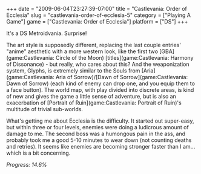 +++
date = "2009-06-04T23:27:39-07:00"
title = "Castlevania: Order of Ecclesia"
slug = "castlevania-order-of-ecclesia-5"
category = ["Playing A Game"]
game = ["Castlevania: Order of Ecclesia"]
platform = ["DS"]
+++

It's a DS Metroidvania.  Surprise!

The art style is supposedly different, replacing the last couple entries' "anime" aesthetic with a more western look, like the first two [GBA](game:Castlevania: Circle of the Moon) [titles](game:Castlevania: Harmony of Dissonance) - but really, who cares about this?  And the weaponization system, Glyphs, is extremely similar to the Souls from [Aria](game:Castlevania: Aria of Sorrow)/[Dawn of Sorrow](game:Castlevania: Dawn of Sorrow) (each kind of enemy can drop one, and you equip them to a face button).  The world map, with play divided into discrete areas, is kind of new and gives the game a little sense of adventure, but is also an exacerbation of [Portrait of Ruin](game:Castlevania: Portrait of Ruin)'s multitude of trivial sub-worlds.

What's getting me about Ecclesia is the difficulty.  It started out super-easy, but within three or four levels, enemies were doing a ludicrous amount of damage to me.  The second boss was a humongous pain in the ass, and probably took me a good 5-10 minutes to wear down (not counting deaths and retries).  It seems like enemies are becoming stronger faster than I am... which is a bit concerning.

<i>Progress: 14.6%</i>